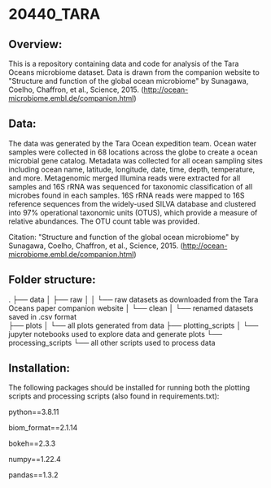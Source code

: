 # 20440_TARA


## Overview:

This is a repository containing data and code for analysis of the Tara Oceans microbiome dataset. Data is drawn from the companion website to "Structure and function of the global ocean microbiome" by Sunagawa, Coelho, Chaffron, et al., Science, 2015. (http://ocean-microbiome.embl.de/companion.html)

## Data:

The data was generated by the Tara Ocean expedition team. Ocean water samples were collected in 68 locations across the globe to create a ocean microbial gene catalog. Metadata was collected for all ocean sampling sites including ocean name, latitude, longitude, date, time, depth, temperature, and more. Metagenomic merged Illumina reads were extracted for all samples and 16S rRNA was sequenced for taxonomic classification of all microbes found in each samples. 16S rRNA reads were mapped to 16S reference sequences from the widely-used SILVA database and clustered into 97% operational taxonomic units (OTUS), which provide a measure of relative abundances. The OTU count table was provided.

Citation: "Structure and function of the global ocean microbiome" by Sunagawa, Coelho, Chaffron, et al., Science, 2015. (http://ocean-microbiome.embl.de/companion.html)


## Folder structure:

.
├── data
│   ├── raw
│   │   └── raw datasets as downloaded from the Tara Oceans paper companion website
│   └── clean
│       └── renamed datasets saved in .csv format  
├── plots
│   └── all plots generated from data
├── plotting_scripts
│   └── jupyter notebooks used to explore data and generate plots
└── processing_scripts
    └── all other scripts used to process data
 
## Installation:

The following packages should be installed for running both the plotting scripts and processing scripts (also found in requirements.txt):

python==3.8.11 

biom_format==2.1.14

bokeh==2.3.3

numpy==1.22.4

pandas==1.3.2

